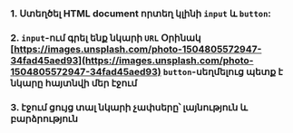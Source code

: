 
### 1. Ստեղծել HTML document որտեղ կլինի `input` և `button`: 

### 2. `input`-ում գրել ենք նկարի `URL` Օրինակ [https://images.unsplash.com/photo-1504805572947-34fad45aed93](https://images.unsplash.com/photo-1504805572947-34fad45aed93) `button`-սեղմելուց պետք է նկարը հայտնվի մեր էջում

### 3. էջում ցույց տալ նկարի չափսերը՝ լայնություն և բարձրություն
